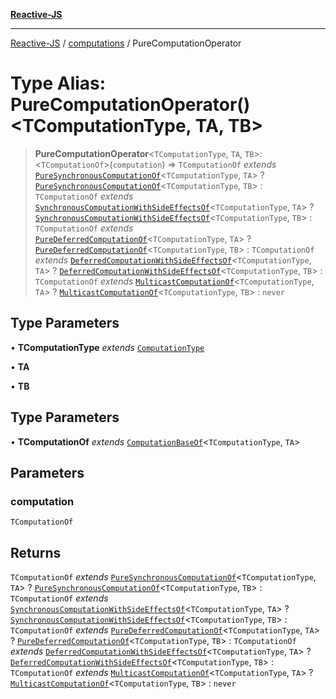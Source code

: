 [**Reactive-JS**](../../README.md)

***

[Reactive-JS](../../README.md) / [computations](../README.md) / PureComputationOperator

# Type Alias: PureComputationOperator()\<TComputationType, TA, TB\>

> **PureComputationOperator**\<`TComputationType`, `TA`, `TB`\>: \<`TComputationOf`\>(`computation`) => `TComputationOf` *extends* [`PureSynchronousComputationOf`](PureSynchronousComputationOf.md)\<`TComputationType`, `TA`\> ? [`PureSynchronousComputationOf`](PureSynchronousComputationOf.md)\<`TComputationType`, `TB`\> : `TComputationOf` *extends* [`SynchronousComputationWithSideEffectsOf`](SynchronousComputationWithSideEffectsOf.md)\<`TComputationType`, `TA`\> ? [`SynchronousComputationWithSideEffectsOf`](SynchronousComputationWithSideEffectsOf.md)\<`TComputationType`, `TB`\> : `TComputationOf` *extends* [`PureDeferredComputationOf`](PureDeferredComputationOf.md)\<`TComputationType`, `TA`\> ? [`PureDeferredComputationOf`](PureDeferredComputationOf.md)\<`TComputationType`, `TB`\> : `TComputationOf` *extends* [`DeferredComputationWithSideEffectsOf`](DeferredComputationWithSideEffectsOf.md)\<`TComputationType`, `TA`\> ? [`DeferredComputationWithSideEffectsOf`](DeferredComputationWithSideEffectsOf.md)\<`TComputationType`, `TB`\> : `TComputationOf` *extends* [`MulticastComputationOf`](MulticastComputationOf.md)\<`TComputationType`, `TA`\> ? [`MulticastComputationOf`](MulticastComputationOf.md)\<`TComputationType`, `TB`\> : `never`

## Type Parameters

• **TComputationType** *extends* [`ComputationType`](ComputationType.md)

• **TA**

• **TB**

## Type Parameters

• **TComputationOf** *extends* [`ComputationBaseOf`](ComputationBaseOf.md)\<`TComputationType`, `TA`\>

## Parameters

### computation

`TComputationOf`

## Returns

`TComputationOf` *extends* [`PureSynchronousComputationOf`](PureSynchronousComputationOf.md)\<`TComputationType`, `TA`\> ? [`PureSynchronousComputationOf`](PureSynchronousComputationOf.md)\<`TComputationType`, `TB`\> : `TComputationOf` *extends* [`SynchronousComputationWithSideEffectsOf`](SynchronousComputationWithSideEffectsOf.md)\<`TComputationType`, `TA`\> ? [`SynchronousComputationWithSideEffectsOf`](SynchronousComputationWithSideEffectsOf.md)\<`TComputationType`, `TB`\> : `TComputationOf` *extends* [`PureDeferredComputationOf`](PureDeferredComputationOf.md)\<`TComputationType`, `TA`\> ? [`PureDeferredComputationOf`](PureDeferredComputationOf.md)\<`TComputationType`, `TB`\> : `TComputationOf` *extends* [`DeferredComputationWithSideEffectsOf`](DeferredComputationWithSideEffectsOf.md)\<`TComputationType`, `TA`\> ? [`DeferredComputationWithSideEffectsOf`](DeferredComputationWithSideEffectsOf.md)\<`TComputationType`, `TB`\> : `TComputationOf` *extends* [`MulticastComputationOf`](MulticastComputationOf.md)\<`TComputationType`, `TA`\> ? [`MulticastComputationOf`](MulticastComputationOf.md)\<`TComputationType`, `TB`\> : `never`

